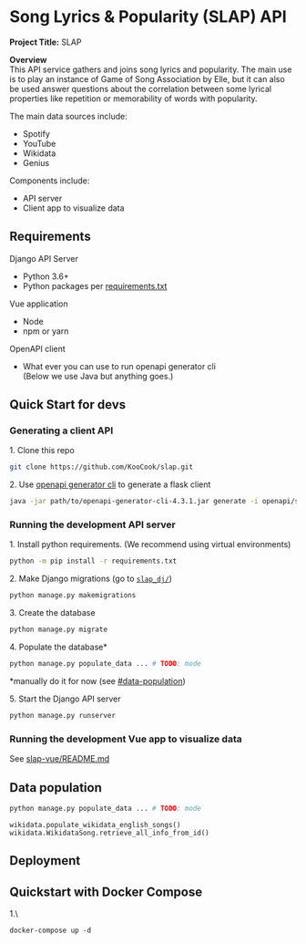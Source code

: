 # Song Lyrics & Popularity (SLAP) API

**Project Title:** SLAP

**Overview**  
This API service gathers and joins song lyrics and popularity.
The main use is to play an instance of Game of Song Association by Elle,
but it can also be used answer questions about the correlation between
some lyrical properties like repetition or memorability of words with popularity.

The main data sources include:
- Spotify
- YouTube
- Wikidata
- Genius

Components include:
- API server
- Client app to visualize data

## Requirements

Django API Server

- Python 3.6+
- Python packages per [requirements.txt](requirements.txt)

Vue application
 
- Node
- npm or yarn

OpenAPI client

- What ever you can use to run openapi generator cli  
  (Below we use Java but anything goes.)

## Quick Start for devs

### Generating a client API

1\. Clone this repo

```sh
git clone https://github.com/KooCook/slap.git
```

2\. Use [openapi generator cli](https://openapi-generator.tech/docs/installation)
    to generate a flask client

```sh
java -jar path/to/openapi-generator-cli-4.3.1.jar generate -i openapi/slap-api.yaml -o autogen -g python-flask
```

### Running the development API server

1\. Install python requirements. (We recommend using virtual environments)

```sh
python -m pip install -r requirements.txt
```

2\. Make Django migrations (go to [`slap_dj/`](slap_dj))

```sh
python manage.py makemigrations
```

3\. Create the database

```sh
python manage.py migrate
```

4\. Populate the database*

```sh
python manage.py populate_data ... # TODO: mode
```

*manually do it for now (see [#data-population](#data-population))

5\. Start the Django API server

```sh
python manage.py runserver
```

### Running the development Vue app to visualize data

See [slap-vue/README.md](slap-vue/README.md)

## Data population

```sh
python manage.py populate_data ... # TODO: mode
```

```
wikidata.populate_wikidata_english_songs()
wikidata.WikidataSong.retrieve_all_info_from_id()
```

## Deployment 

## Quickstart with Docker Compose

1.\

```shell
docker-compose up -d
```
